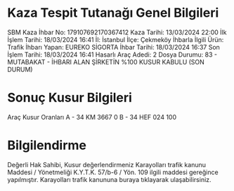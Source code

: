 ﻿
# Kaza Tespit Tutanağı Genel Bilgileri

SBM Kaza İhbar No: 179107692170367412
Kaza Tarihi: 13/03/2024 22:00
İlk İşlem Tarihi: 18/03/2024 16:41
İl: İstanbul
İlçe: Çekmeköy
İhbarla İlgili Ürün: Trafik
İhbarı Yapan: EUREKO SİGORTA
İhbar Tarihi: 18/03/2024 16:37
Son İşlem Tarihi: 18/03/2024 16:41
Hasarlı Araç Adedi: 2
Dosya Durumu: 83 - MUTABAKAT - İHBARI ALAN ŞİRKETİN %100 KUSUR KABULU (SON DURUM)






# Sonuç Kusur Bilgileri

Araç                Kusur Oranları
A - 34 KM 3667      0
B - 34 HEF 024      100


# Bilgilendirme
Değerli Hak Sahibi,
Kusur değerlendirmeniz Karayolları trafik kanunu Maddesi / Yönetmeliği K.Y.T.K. 57/b-6 / Yön. 109 ilgili maddesi gereğince yapılmıştır.
Karayolları trafik kanununa buraya tıklayarak ulaşabilirsiniz.

